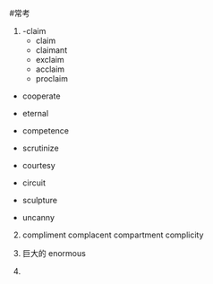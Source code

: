 #常考 
1.  -claim
    - claim
    - claimant
    - exclaim
    - acclaim
    - proclaim

- cooperate

- eternal
- competence
- scrutinize
- courtesy
- circuit
- sculpture
- uncanny

2.  
     compliment
     complacent
     compartment
     complicity
3.    巨大的
      enormous

4. 
